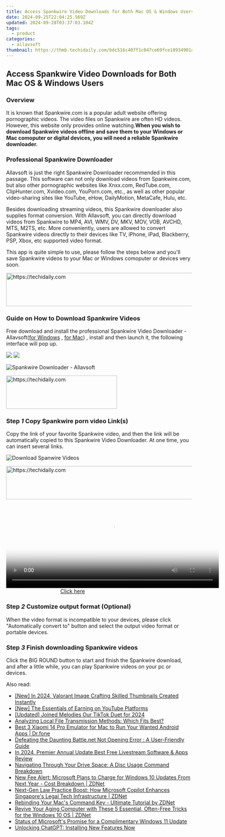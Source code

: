 ```yaml
---
title: Access Spankwire Video Downloads for Both Mac OS & Windows Users
date: 2024-09-25T22:04:25.569Z
updated: 2024-09-28T03:37:03.104Z
tags:
  - product
categories:
  - allavsoft
thumbnail: https://thmb.techidaily.com/bdc516c407f1c047ce69fce10934901af5b77e56306af6bf8cabd1b35043cc3e.jpg
---
```


## Access Spankwire Video Downloads for Both Mac OS & Windows Users

### Overview

It is known that Spankwire.com is a popular adult website offering pornographic videos. The video files on Spankwire are often HD videos. However, this website only provides online watching.**When you wish to download Spankwire videos offline and save them to your Windows or Mac comoputer or digital devices, you will need a reliable Spankwire downloader.**

### Professional Spankwire Downloader

Allavsoft is just the right Spankwire Downloader recommended in this passage. This software can not only download videos from Spankwire.com, but also other pornographic websites like Xnxx.com, RedTube.com, ClipHunter.com, Xvideo.com, YouPorn.com, etc., as well as other popular video-sharing sites like YouTube, eHow, DailyMotion, MetaCafe, Hulu, etc.

Besides downloading streaming videos, this Spankwire downloader also supplies format conversion. With Allavsoft, you can directly download videos from Spankwire to MP4, AVI, WMV, DV, MKV, MOV, VOB, AVCHD, MTS, M2TS, etc. More conveniently, users are allowed to convert Spankwire videos directly to their devices like TV, iPhone, iPad, Blackberry, PSP, Xbox, etc supported video format.

This app is quite simple to use, please follow the steps below and you'll save Spankwire videos to your Mac or Windows comoputer or devices very soon.

<!-- affiliate ads begin -->
<a href="https://aligracehair.sjv.io/c/5597632/2115921/19272" target="_top" id="2115921">
  <img src="//a.impactradius-go.com/display-ad/19272-2115921" border="0" alt="https://techidaily.com" width="728" height="90"/>
</a>
<img height="0" width="0" src="https://aligracehair.sjv.io/i/5597632/2115921/19272" style="position:absolute;visibility:hidden;" border="0" />
<!-- affiliate ads end -->

### Guide on How to Download Spankwire Videos

Free download and install the professional Spankwire Video Downloader - Allavsoft([for Windows](https://tools.techidaily.com/allavsoft/products/) , [for Mac](https://tools.techidaily.com/allavsoft/products/)) , install and then launch it, the following interface will pop up.

[![](https://www.allavsoft.com/how-to/../images/how-to/free-download-win.jpg)](https://tools.techidaily.com/allavsoft/products/) [![](https://www.allavsoft.com/how-to/../images/how-to/free-download-mac.jpg)](https://tools.techidaily.com/allavsoft/products/)

![Spankwire Downloader - Allavsoft](https://www.allavsoft.com/how-to/../images/allavsoft/screen-shot-600.jpg)

<!-- affiliate ads begin -->
<a href="https://aligracehair.sjv.io/c/5597632/1918661/19272" target="_top" id="1918661">
  <img src="//a.impactradius-go.com/display-ad/19272-1918661" border="0" alt="https://techidaily.com" width="300" height="90"/>
</a>
<img height="0" width="0" src="https://aligracehair.sjv.io/i/5597632/1918661/19272" style="position:absolute;visibility:hidden;" border="0" />
<!-- affiliate ads end -->

### Step _1_ Copy Spankwire porn video Link(s)

Copy the link of your favorite Spankwire video, and then the link will be automatically copied to this Spankwire Video Downloader. At one time, you can insert several links.

![Download Spanwire Videos](https://www.allavsoft.com/how-to/../images/how-to/spankwire-download/download-spankwire-videos.jpg)

<!-- affiliate ads begin -->
<a href="https://aidotcom.pxf.io/c/5597632/2134501/19576" target="_top" id="2134501">
  <img src="//a.impactradius-go.com/display-ad/19576-2134501" border="0" alt="https://techidaily.com" width="640" height="90"/>
</a>
<img height="0" width="0" src="https://aidotcom.pxf.io/i/5597632/2134501/19576" style="position:absolute;visibility:hidden;" border="0" />
<!-- affiliate ads end -->

<!-- affiliate ads begin -->
<span id="1982596">
					<video width="576" height="240" style="cursor:pointer"
           poster="//a.impactradius-go.com/display-clicktoplayimage/1982596.png"
           onclick="if(!this.playClicked){this.play();this.setAttribute('controls',true);this.playClicked=true;}">
	   <source src="//a.impactradius-go.com/display-ad/22993-1982596">
	   <img src="//a.impactradius-go.com/display-clicktoplayimage/1982596.png" style="border: none; height: 100%; width: 100%; object-fit: contain">
	</video>
	<div style="width:360px;text-align:center"><a href="javascript:window.open(decodeURIComponent('https%3A%2F%2Fhomestyler.sjv.io%2Fc%2F5597632%2F1982596%2F22993'), '_blank');void(0);">Click here</a></div>
</span>
<img height="0" width="0" src="https://imp.pxf.io/i/5597632/1982596/22993" style="position:absolute;visibility:hidden;" border="0" />
<!-- affiliate ads end -->

### Step _2_ Customize output format (Optional)

When the video format is incompatible to your devices, please click "Automatically convert to" button and select the output video format or portable devices.

### Step _3_ Finish downloading Spankwire videos

Click the BIG ROUND button to start and finish the Spankwire download, and after a little while, you can play Spankwire videos on your pc or devices.

<ins class="adsbygoogle"
     style="display:block"
     data-ad-format="autorelaxed"
     data-ad-client="ca-pub-7571918770474297"
     data-ad-slot="1223367746"></ins>

<ins class="adsbygoogle"
     style="display:block"
     data-ad-client="ca-pub-7571918770474297"
     data-ad-slot="8358498916"
     data-ad-format="auto"
     data-full-width-responsive="true"></ins>

<span class="atpl-alsoreadstyle">Also read:</span>
<div><ul>
<li><a href="https://youtube-lab.techidaily.com/n-2024-valorant-image-crafting-skilled-thumbnails-created-instantly/"><u>[New] In 2024, Valorant Image Crafting Skilled Thumbnails Created Instantly</u></a></li>
<li><a href="https://facebook-video-footage.techidaily.com/new-the-essentials-of-earning-on-youtube-platforms/"><u>[New] The Essentials of Earning on YouTube Platforms</u></a></li>
<li><a href="https://tiktok-video-recordings.techidaily.com/updated-joined-melodies-our-tiktok-duet-for-2024/"><u>[Updated] Joined Melodies Our TikTok Duet for 2024</u></a></li>
<li><a href="https://win11.techidaily.com/analyzing-local-file-transmission-methods-which-fits-best/"><u>Analyzing Local File Transmission Methods: Which Fits Best?</u></a></li>
<li><a href="https://screen-mirror.techidaily.com/best-3-xiaomi-14-pro-emulator-for-mac-to-run-your-wanted-android-apps-drfone-by-drfone-android/"><u>Best 3 Xiaomi 14 Pro Emulator for Mac to Run Your Wanted Android Apps | Dr.fone</u></a></li>
<li><a href="https://program-issues.techidaily.com/defeating-the-daunting-battlenet-not-opening-error-a-user-friendly-guide/"><u>Defeating the Daunting Battle.net Not Opening Error : A User-Friendly Guide</u></a></li>
<li><a href="https://extra-skills.techidaily.com/in-2024-premier-annual-update-best-free-livestream-software-and-apps-review/"><u>In 2024, Premier Annual Update Best Free Livestream Software & Apps Review</u></a></li>
<li><a href="https://win11.techidaily.com/navigating-through-your-drive-space-a-disc-usage-command-breakdown/"><u>Navigating Through Your Drive Space: A Disc Usage Command Breakdown</u></a></li>
<li><a href="https://win-comparisons.techidaily.com/new-fee-alert-microsoft-plans-to-charge-for-windows-10-updates-from-next-year-cost-breakdown-zdnet/"><u>New Fee Alert: Microsoft Plans to Charge for Windows 10 Updates From Next Year - Cost Breakdown | ZDNet</u></a></li>
<li><a href="https://win-comparisons.techidaily.com/next-gen-law-practice-boost-how-microsoft-copilot-enhances-singapores-legal-tech-infrastructure-zdnet/"><u>Next-Gen Law Practice Boost: How Microsoft Copilot Enhances Singapore's Legal Tech Infrastructure | ZDNet</u></a></li>
<li><a href="https://win-comparisons.techidaily.com/rebinding-your-macs-command-key-ultimate-tutorial-by-zdnet/"><u>Rebinding Your Mac's Command Key - Ultimate Tutorial by ZDNet</u></a></li>
<li><a href="https://win-comparisons.techidaily.com/revive-your-aging-computer-with-these-5-essential-often-free-tricks-for-the-windows-10-os-zdnet/"><u>Revive Your Aging Computer with These 5 Essential, Often-Free Tricks for the Windows 10 OS | ZDNet</u></a></li>
<li><a href="https://win-comparisons.techidaily.com/status-of-microsofts-promise-for-a-complimentary-windows-11-update/"><u>Status of Microsoft's Promise for a Complimentary Windows 11 Update</u></a></li>
<li><a href="https://tech-haven.techidaily.com/unlocking-chatgpt-installing-new-features-now/"><u>Unlocking ChatGPT: Installing New Features Now</u></a></li>
</ul></div>

